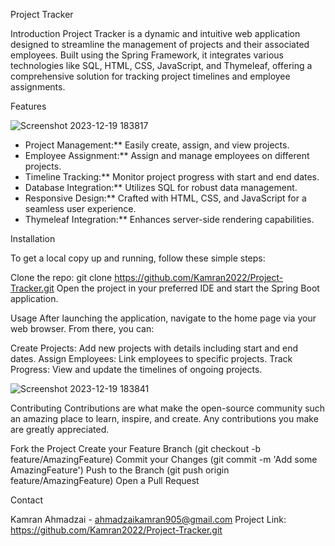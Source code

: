 Project Tracker

Introduction
Project Tracker is a dynamic and intuitive web application designed to streamline the management of projects and their associated employees. Built using the Spring Framework, it integrates various technologies like SQL, HTML, CSS, JavaScript, and Thymeleaf, offering a comprehensive solution for tracking project timelines and employee assignments.

Features


![Screenshot 2023-12-19 183817](https://github.com/Kamran2022/Project-Tracker/assets/97768463/9d58322d-c709-4bea-a6df-1fe892244920)


- Project Management:** Easily create, assign, and view projects.
- Employee Assignment:** Assign and manage employees on different projects.
- Timeline Tracking:** Monitor project progress with start and end dates.
- Database Integration:** Utilizes SQL for robust data management.
- Responsive Design:** Crafted with HTML, CSS, and JavaScript for a seamless user experience.
- Thymeleaf Integration:** Enhances server-side rendering capabilities.

Installation

To get a local copy up and running, follow these simple steps:

Clone the repo:
git clone https://github.com/Kamran2022/Project-Tracker.git
Open the project in your preferred IDE and start the Spring Boot application.


Usage
After launching the application, navigate to the home page via your web browser. From there, you can:

Create Projects: Add new projects with details including start and end dates.
Assign Employees: Link employees to specific projects.
Track Progress: View and update the timelines of ongoing projects.

![Screenshot 2023-12-19 183841](https://github.com/Kamran2022/Project-Tracker/assets/97768463/75106023-8701-4a26-811a-bd7b0378541a)

Contributing
Contributions are what make the open-source community such an amazing place to learn, inspire, and create. Any contributions you make are greatly appreciated.

Fork the Project
Create your Feature Branch (git checkout -b feature/AmazingFeature)
Commit your Changes (git commit -m 'Add some AmazingFeature')
Push to the Branch (git push origin feature/AmazingFeature)
Open a Pull Request

Contact

Kamran Ahmadzai - ahmadzaikamran905@gmail.com
Project Link: https://github.com/Kamran2022/Project-Tracker.git
